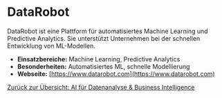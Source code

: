 # DataRobot

DataRobot ist eine Plattform für automatisiertes Machine Learning und Predictive Analytics. Sie unterstützt Unternehmen bei der schnellen Entwicklung von ML-Modellen.

- **Einsatzbereiche:** Machine Learning, Predictive Analytics
- **Besonderheiten:** Automatisiertes ML, schnelle Modellierung
- **Webseite:** [https://www.datarobot.com](https://www.datarobot.com)

[Zurück zur Übersicht: AI für Datenanalyse & Business Intelligence](../ai_datenanalyse_tools.md)
